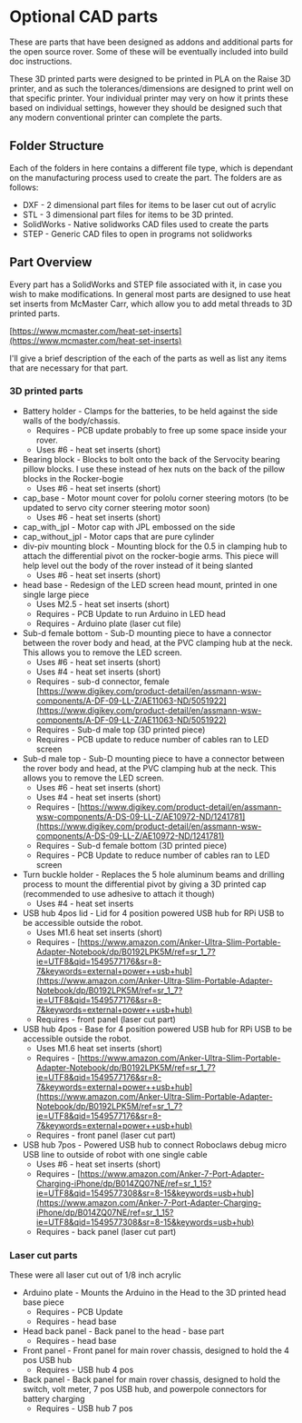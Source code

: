 # Optional CAD parts
These are parts that have been designed as addons and additional parts for the open source rover. Some of these will be eventually included into build doc instructions. 

These 3D printed parts were designed to be printed in PLA on the Raise 3D printer, and as such the tolerances/dimensions are designed to print well on that specific printer. Your individual printer may very on how it prints these based on individual settings, however they should be designed such that any modern conventional printer can complete the parts.


## Folder Structure
Each of the folders in here contains a different file type, which is dependant on the manufacturing process used to create the part. The folders are as follows:

  * DXF - 2 dimensional part files for items to be laser cut out of acrylic
  * STL - 3 dimensional part files for items to be 3D printed. 
  * SolidWorks - Native solidworks CAD files used to create the parts
  * STEP - Generic CAD files to open in programs not solidworks

## Part Overview
Every part has a SolidWorks and STEP file associated with it, in case you wish to make modifications. In general most parts are designed to use heat set inserts from McMaster Carr, which allow you to add metal threads to 3D printed parts.

[https://www.mcmaster.com/heat-set-inserts](https://www.mcmaster.com/heat-set-inserts)

I'll give a brief description of the each of the parts as well as list any items that are necessary for that part.

### 3D printed parts
  * Battery holder - Clamps for the batteries, to be held against the side walls of the body/chassis. 
    * Requires - PCB update probably to free up some space inside your rover.
    * Uses #6 - heat set inserts (short)
  * Bearing block - Blocks to bolt onto the back of the Servocity bearing pillow blocks. I use these instead of hex nuts on the back of the pillow blocks in the Rocker-bogie
    * Uses #6 - heat set inserts (short)
  * cap_base - Motor mount cover for pololu corner steering motors (to be updated to servo city corner steering motor soon)
    * Uses #6 - heat set inserts (short)
  * cap_with_jpl - Motor cap with JPL embossed on the side
  * cap_without_jpl - Motor caps that are pure cylinder
  * div-piv mounting block - Mounting block for the 0.5 in clamping hub to attach the differential pivot on the rocker-bogie arms. This piece will help level out the body of the rover instead of it being slanted
    * Uses #6 - heat set inserts (short)
  * head base - Redesign of the LED screen head mount, printed in one single large piece
    * Uses M2.5 - heat set inserts (short)
    * Requires - PCB Update to run Arduino in LED head
    * Requires - Arduino plate (laser cut file)
  * Sub-d female bottom - Sub-D mounting piece to have a connector between the rover body and head, at the PVC clamping hub at the neck. This allows you to remove the LED screen.
    * Uses #6 - heat set inserts (short)
    * Uses #4 - heat set inserts (short)
    * Requires - sub-d connector, female [https://www.digikey.com/product-detail/en/assmann-wsw-components/A-DF-09-LL-Z/AE11063-ND/5051922](https://www.digikey.com/product-detail/en/assmann-wsw-components/A-DF-09-LL-Z/AE11063-ND/5051922)
    * Requires - Sub-d male top (3D printed piece)
    * Requires - PCB update to reduce number of cables ran to LED screen
  * Sub-d male top - Sub-D mounting piece to have a connector between the rover body and head, at the PVC clamping hub at the neck. This allows you to remove the LED screen.
    * Uses #6 - heat set inserts (short)
    * Uses #4 - heat set inserts (short)
    * Requires - [https://www.digikey.com/product-detail/en/assmann-wsw-components/A-DS-09-LL-Z/AE10972-ND/1241781](https://www.digikey.com/product-detail/en/assmann-wsw-components/A-DS-09-LL-Z/AE10972-ND/1241781)
    * Requires - Sub-d female bottom (3D printed piece)
    * Requires - PCB Update to reduce number of cables ran to LED screen
  * Turn buckle holder - Replaces the 5 hole aluminum beams and drilling process to mount the differential pivot by giving a 3D printed cap (recommended to use adhesive to attach it though)
    * Uses #4 - heat set inserts
  * USB hub 4pos lid - Lid for 4 position powered USB hub for RPi USB to be accessible outside the robot.
    * Uses M1.6 heat set inserts (short)
    * Requires - [https://www.amazon.com/Anker-Ultra-Slim-Portable-Adapter-Notebook/dp/B0192LPK5M/ref=sr_1_7?ie=UTF8&qid=1549577176&sr=8-7&keywords=external+power++usb+hub](https://www.amazon.com/Anker-Ultra-Slim-Portable-Adapter-Notebook/dp/B0192LPK5M/ref=sr_1_7?ie=UTF8&qid=1549577176&sr=8-7&keywords=external+power++usb+hub)
    * Requires - front panel (laser cut part)
  * USB hub 4pos - Base for 4 position powered USB hub for RPi USB to be accessible outside the robot.
    * Uses M1.6 heat set inserts (short)
    * Requires - [https://www.amazon.com/Anker-Ultra-Slim-Portable-Adapter-Notebook/dp/B0192LPK5M/ref=sr_1_7?ie=UTF8&qid=1549577176&sr=8-7&keywords=external+power++usb+hub](https://www.amazon.com/Anker-Ultra-Slim-Portable-Adapter-Notebook/dp/B0192LPK5M/ref=sr_1_7?ie=UTF8&qid=1549577176&sr=8-7&keywords=external+power++usb+hub)
    * Requires - front panel (laser cut part)
  * USB hub 7pos - Powered USB hub to connect Roboclaws debug micro USB line to outside of robot with one single cable
    * Uses #6 - heat set inserts (short)
    * Requires - [https://www.amazon.com/Anker-7-Port-Adapter-Charging-iPhone/dp/B014ZQ07NE/ref=sr_1_15?ie=UTF8&qid=1549577308&sr=8-15&keywords=usb+hub](https://www.amazon.com/Anker-7-Port-Adapter-Charging-iPhone/dp/B014ZQ07NE/ref=sr_1_15?ie=UTF8&qid=1549577308&sr=8-15&keywords=usb+hub)
    * Requires - back panel (laser cut part)

### Laser cut parts
These were all laser cut out of 1/8 inch acrylic

  * Arduino plate - Mounts the Arduino in the Head to the 3D printed head base piece
    * Requires - PCB Update
    * Requires - head base
  * Head back panel - Back panel to the head - base part
    * Requires - head base
  * Front panel - Front panel for main rover chassis, designed to hold the 4 pos USB hub
    * Requires - USB hub 4 pos
  * Back panel - Back panel for main rover chassis, designed to hold the switch, volt meter, 7 pos USB hub, and powerpole connectors for battery charging
    * Requires - USB hub 7 pos

